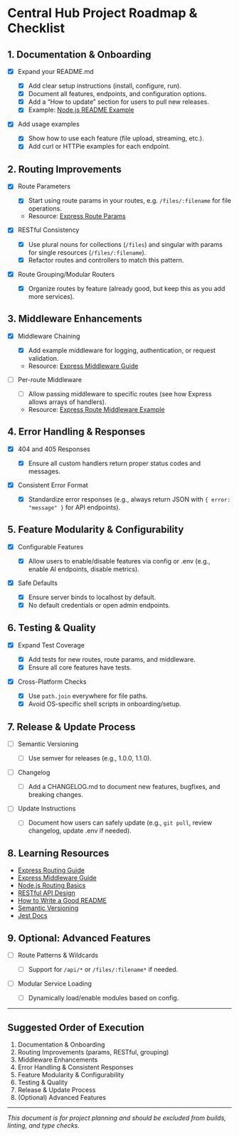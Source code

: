 # Central Hub Project Roadmap & Checklist

## 1. Documentation & Onboarding

- [x] Expand your README.md

  - [x] Add clear setup instructions (install, configure, run).
  - [x] Document all features, endpoints, and configuration options.
  - [x] Add a “How to update” section for users to pull new releases.
  - [x] Example: [Node.js README Example](https://github.com/expressjs/express/blob/master/Readme.md)

- [x] Add usage examples
  - [x] Show how to use each feature (file upload, streaming, etc.).
  - [x] Add curl or HTTPie examples for each endpoint.

## 2. Routing Improvements

- [x] Route Parameters

  - [x] Start using route params in your routes, e.g. `/files/:filename` for file operations.
  - Resource: [Express Route Params](https://expressjs.com/en/guide/routing.html#route-parameters)

- [x] RESTful Consistency

  - [x] Use plural nouns for collections (`/files`) and singular with params for single resources (`/files/:filename`).
  - [x] Refactor routes and controllers to match this pattern.

- [x] Route Grouping/Modular Routers
  - [x] Organize routes by feature (already good, but keep this as you add more services).

## 3. Middleware Enhancements

- [x] Middleware Chaining

  - [x] Add example middleware for logging, authentication, or request validation.
  - Resource: [Express Middleware Guide](https://expressjs.com/en/guide/using-middleware.html)

- [ ] Per-route Middleware
  - [ ] Allow passing middleware to specific routes (see how Express allows arrays of handlers).
  - Resource: [Express Route Middleware Example](https://expressjs.com/en/guide/routing.html#route-handlers)

## 4. Error Handling & Responses

- [x] 404 and 405 Responses

  - [x] Ensure all custom handlers return proper status codes and messages.

- [x] Consistent Error Format
  - [x] Standardize error responses (e.g., always return JSON with `{ error: "message" }` for API endpoints).

## 5. Feature Modularity & Configurability

- [x] Configurable Features

  - [x] Allow users to enable/disable features via config or .env (e.g., enable AI endpoints, disable metrics).

- [x] Safe Defaults
  - [x] Ensure server binds to localhost by default.
  - [x] No default credentials or open admin endpoints.

## 6. Testing & Quality

- [x] Expand Test Coverage

  - [x] Add tests for new routes, route params, and middleware.
  - [x] Ensure all core features have tests.

- [x] Cross-Platform Checks
  - [x] Use `path.join` everywhere for file paths.
  - [x] Avoid OS-specific shell scripts in onboarding/setup.

## 7. Release & Update Process

- [ ] Semantic Versioning

  - [ ] Use semver for releases (e.g., 1.0.0, 1.1.0).

- [ ] Changelog

  - [ ] Add a CHANGELOG.md to document new features, bugfixes, and breaking changes.

- [ ] Update Instructions
  - [ ] Document how users can safely update (e.g., `git pull`, review changelog, update .env if needed).

## 8. Learning Resources

- [Express Routing Guide](https://expressjs.com/en/guide/routing.html)
- [Express Middleware Guide](https://expressjs.com/en/guide/using-middleware.html)
- [Node.js Routing Basics](https://nodejs.dev/learn/routing-in-nodejs)
- [RESTful API Design](https://restfulapi.net/)
- [How to Write a Good README](https://www.makeareadme.com/)
- [Semantic Versioning](https://semver.org/)
- [Jest Docs](https://jestjs.io/docs/getting-started)

## 9. Optional: Advanced Features

- [ ] Route Patterns & Wildcards

  - [ ] Support for `/api/*` or `/files/:filename*` if needed.

- [ ] Modular Service Loading
  - [ ] Dynamically load/enable modules based on config.

---

## Suggested Order of Execution

1. Documentation & Onboarding
2. Routing Improvements (params, RESTful, grouping)
3. Middleware Enhancements
4. Error Handling & Consistent Responses
5. Feature Modularity & Configurability
6. Testing & Quality
7. Release & Update Process
8. (Optional) Advanced Features

---

_This document is for project planning and should be excluded from builds, linting, and type checks._
